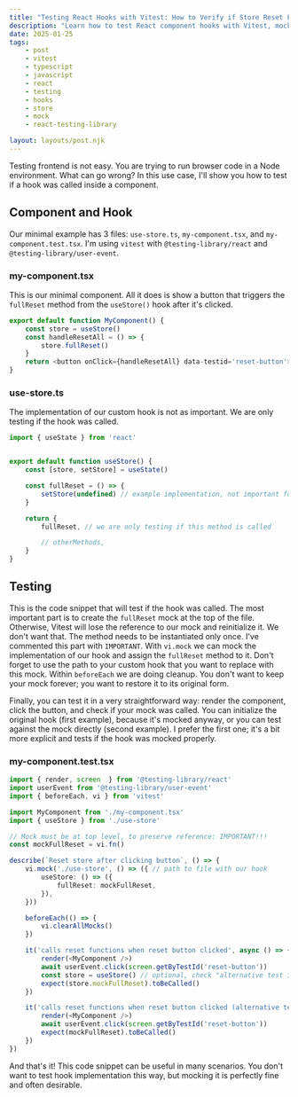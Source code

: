```yaml
---
title: "Testing React Hooks with Vitest: How to Verify if Store Reset Function Was Called"
description: "Learn how to test React component hooks with Vitest, mock store functions, and verify function calls using Testing Library. Complete example with TypeScript."
date: 2025-01-25
tags:
    - post
    - vitest
    - typescript
    - javascript
    - react
    - testing
    - hooks
    - store
    - mock
    - react-testing-library

layout: layouts/post.njk
---
```


Testing frontend is not easy. You are trying to run browser code in a Node environment. What can go wrong?
In this use case, I'll show you how to test if a hook was called inside a component.

## Component and Hook

Our minimal example has 3 files: `use-store.ts`, `my-component.tsx`, and `my-component.test.tsx`.
I'm using `vitest` with `@testing-library/react` and `@testing-library/user-event`.

### my-component.tsx

This is our minimal component. All it does is show a button that triggers the `fullReset` method from the `useStore()` hook after it's clicked.

```typescript
export default function MyComponent() {
    const store = useStore()
    const handleResetAll = () => {
        store.fullReset()
    }
    return <button onClick={handleResetAll} data-testid='reset-button'>Reset all</button>
}
```

### use-store.ts

The implementation of our custom hook is not as important. We are only testing if the hook was called.

```typescript
import { useState } from 'react'


export default function useStore() {
    const [store, setStore] = useState()

    const fullReset = () => {
        setStore(undefined) // example implementation, not important for our test
    }

    return {
        fullReset, // we are only testing if this method is called

        // otherMethods,
    }
}
```

## Testing

This is the code snippet that will test if the hook was called.
The most important part is to create the `fullReset` mock at the top of the file. Otherwise, Vitest will lose the reference to our mock and reinitialize it. We don't want that. The method needs to be instantiated only once. I've commented this part with `IMPORTANT`.
With `vi.mock` we can mock the implementation of our hook and assign the `fullReset` method to it. Don't forget to use the path to your custom hook that you want to replace with this mock.
Within `beforeEach` we are doing cleanup. You don't want to keep your mock forever; you want to restore it to its original form.

Finally, you can test it in a very straightforward way: render the component, click the button, and check if your mock was called.
You can initialize the original hook (first example), because it's mocked anyway, or you can test against the mock directly (second example). I prefer the first one; it's a bit more explicit and tests if the hook was mocked properly.

### my-component.test.tsx

```typescript
import { render, screen  } from '@testing-library/react'
import userEvent from '@testing-library/user-event'
import { beforeEach, vi } from 'vitest'

import MyComponent from './my-component.tsx'
import { useStore } from './use-store'

// Mock must be at top level, to preserve reference: IMPORTANT!!!
const mockFullReset = vi.fn()

describe(`Reset store after clicking button`, () => {
	vi.mock('./use-store', () => ({ // path to file with our hook
		useStore: () => ({
            fullReset: mockFullReset,
		}),
	}))

	beforeEach(() => {
		vi.clearAllMocks()
	})

	it('calls reset functions when reset button clicked', async () => {
		render(<MyComponent />)
		await userEvent.click(screen.getByTestId('reset-button'))
		const store = useStore() // optional, check "alternative test implementation" bellow
		expect(store.mockFullReset).toBeCalled()
	})

	it('calls reset functions when reset button clicked (alternative test implementation)', async () => {
		render(<MyComponent />)
		await userEvent.click(screen.getByTestId('reset-button'))
		expect(mockFullReset).toBeCalled()
	})
})
```

And that's it! This code snippet can be useful in many scenarios. You don't want to test hook implementation this way, but mocking it is perfectly fine and often desirable.
